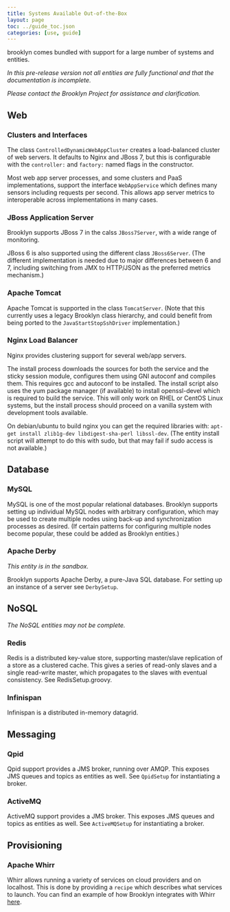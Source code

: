 ```yaml
---
title: Systems Available Out-of-the-Box
layout: page
toc: ../guide_toc.json
categories: [use, guide]
---
```


brooklyn comes bundled with support for a large number of systems and entities.

*In this pre-release version not all entities are fully functional and that the documentation is incomplete.*

*Please contact the Brooklyn Project for assistance and clarification.*
<!---
.. TODO fix
.. TODO name entities
.. TODO include the fully qualified name of the entity
-->

<a name="web"></a>
Web
---

### Clusters and Interfaces

The class ``ControlledDynamicWebAppCluster`` creates a load-balanced cluster of web servers.
It defaults to Nginx and JBoss 7, but this is configurable with the ``controller:`` and ``factory:``
named flags in the constructor. 

Most web app server processes, and some clusters and PaaS implementations,
support the interface ``WebAppService`` which defines many sensors including requests per second.
This allows app server metrics to interoperable across implementations in many cases.


### JBoss Application Server

Brooklyn supports JBoss 7 in the calss ``JBoss7Server``, with a wide range of
monitoring.

JBoss 6 is also supported using the different class ``JBoss6Server``.
(The different implementation is needed due to major differences between 6 and 7,
including switching from JMX to HTTP/JSON as the preferred metrics mechanism.)


### Apache Tomcat

Apache Tomcat is supported in the class ``TomcatServer``.
(Note that this currently uses a legacy Brooklyn class hierarchy,
and could benefit from being ported to the ``JavaStartStopSshDriver`` implementation.)


### Nginx Load Balancer

Nginx provides clustering support for several web/app servers.

The install process downloads the sources for both the service and the sticky session module, configures them using GNI
autoconf and compiles them. This requires gcc and autoconf to be installed. The install script also uses the yum package manager (if available) to install openssl-devel which is required to build the service. This will only work on RHEL or CentOS Linux systems, but the install process should proceed on a vanilla system with development tools available.

On debian/ubuntu to build nginx you can get the required libraries with: 
``apt-get install zlib1g-dev libdigest-sha-perl libssl-dev``.
(The entity install script will attempt to do this with sudo, 
but that may fail if sudo access is not available.) 


<a name="database"></a>
Database
--------

### MySQL

MySQL is one of the most popular relational databases.
Brooklyn supports setting up individual MySQL nodes with arbitrary configuration,
which may be used to create multiple nodes using back-up and synchronization processes as desired.
(If certain patterns for configuring multiple nodes become popular, these could be
added as Brooklyn entities.)  


### Apache Derby

*This entity is in the sandbox.* 

Brooklyn supports Apache Derby, a pure-Java SQL database. For setting up an instance of a server see ``DerbySetup``.


<a name="nosql"></a>
NoSQL
-----

*The NoSQL entities may not be complete.* 

### Redis

Redis is a distributed key-value store, supporting master/slave replication of a store as a clustered cache. This gives
a series of read-only slaves and a single read-write master, which propagates to the slaves with eventual consistency.
See RedisSetup.groovy.

### Infinispan

Infinispan is a distributed in-memory datagrid.



<a name="messaging"></a>
Messaging
---------

### Qpid


Qpid support provides a JMS broker, running over AMQP. This exposes JMS queues and topics as entities as well.
See ``QpidSetup`` for instantiating a broker.

### ActiveMQ


ActiveMQ support provides a JMS broker. This exposes JMS queues and topics as entities as well. See ``ActiveMQSetup`` for
instantiating a broker.



<a name="provisioning"></a>
Provisioning
---------

### Apache Whirr


Whirr allows running a variety of services on cloud providers and on localhost. This is done by providing a ``recipe`` which describes what services to launch. You can find an example of how Brooklyn integrates with Whirr [here](/use/examples/whirrhadoop/index.html#custom-whirr-recipe).


